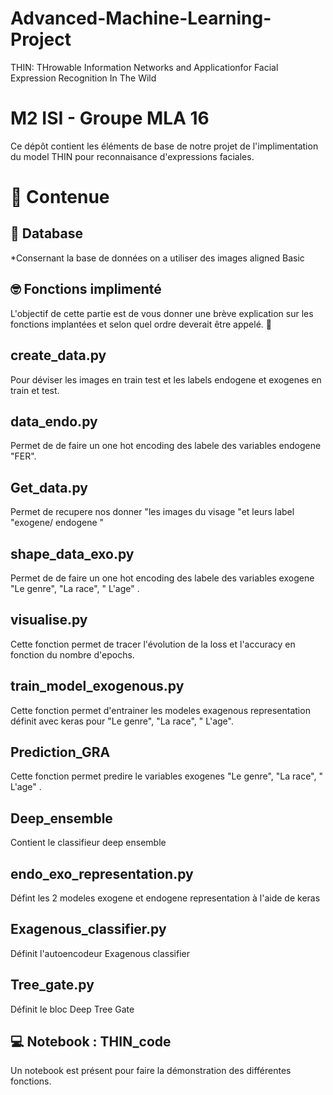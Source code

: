 # Advanced-Machine-Learning-Project
THIN: THrowable Information Networks and Applicationfor Facial Expression Recognition In The Wild
# M2 ISI - Groupe MLA 16 

Ce dépôt contient les éléments de base de notre projet de l'implimentation du model THIN pour reconnaisance d'expressions faciales.

# :wave: Contenue 

## 📝 Database 

*Consernant la base de données on a utiliser des images aligned Basic 


## 🤓 Fonctions implimenté 

L'objectif de cette partie est de vous donner une brève explication sur les fonctions implantées et selon quel ordre deverait être appelé. 🚀

##  create_data.py 

Pour déviser les images en train test et les labels endogene et exogenes en train et test.

## data_endo.py 

Permet de de faire un one hot encoding des labele des variables endogene "FER".

## Get_data.py

Permet de recupere nos donner "les images du visage "et leurs label "exogene/ endogene "

##  shape_data_exo.py

Permet de de faire un one hot encoding des labele des variables exogene "Le genre", "La race", " L'age" .

##  visualise.py

Cette fonction permet de tracer l'évolution de la loss et l'accuracy en fonction du nombre d'epochs.

##  train_model_exogenous.py

Cette fonction permet d'entrainer les modeles exagenous representation définit avec keras pour "Le genre", "La race", " L'age". 

## Prediction_GRA 

Cette fonction permet predire le variables exogenes  "Le genre", "La race", " L'age" .

## Deep_ensemble 

Contient le classifieur deep ensemble 

## endo_exo_representation.py

Défint les 2 modeles exogene et endogene representation à l'aide de keras

## Exagenous_classifier.py

Définit l'autoencodeur Exagenous classifier

## Tree_gate.py 

Définit le bloc Deep Tree Gate 

##  
## 💻 Notebook  : THIN_code

Un notebook est présent pour faire la démonstration des différentes fonctions. 
